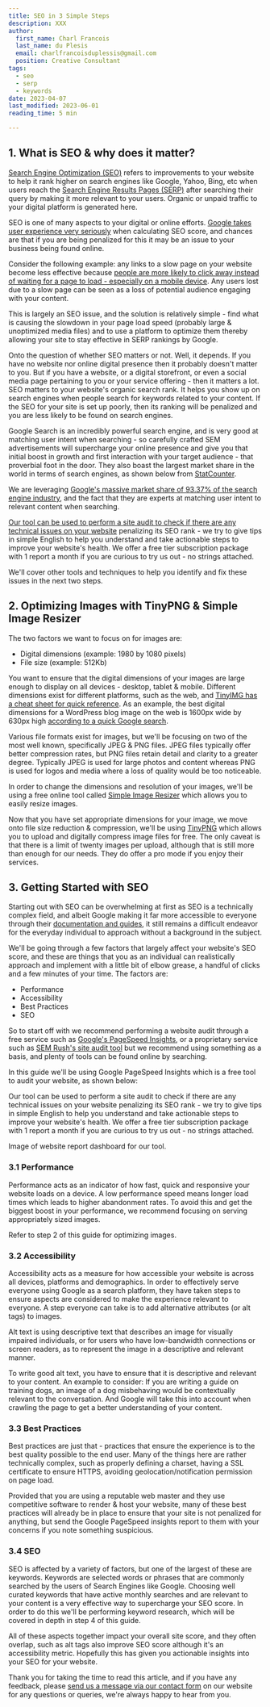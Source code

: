 ```yaml
---
title: SEO in 3 Simple Steps
description: XXX
author:
  first_name: Charl Francois
  last_name: du Plesis
  email: charlfrancoisduplessis@gmail.com
  position: Creative Consultant
tags:
  - seo
  - serp
  - keywords
date: 2023-04-07
last_modified: 2023-06-01
reading_time: 5 min

---
```


## 1. What is SEO & why does it matter?

[Search Engine Optimization (SEO)](https://developers.google.com/search/docs/fundamentals/seo-starter-guide) refers to improvements to your website to help it rank higher on search engines like Google, Yahoo, Bing, etc when users reach the [Search Engine Results Pages (SERP)](https://mailchimp.com/marketing-glossary/serp/) after searching their query by making it more relevant to your users. Organic or unpaid traffic to your digital platform is generated here.

<article-image rel="norefer" target="_blank" link="" path="/images/articles/seo-in-3-simple-steps/google-serp-organic-and-paid-traffic.jpg" description="Image of organic or unpaid traffic examples via Google Search Engine Results Pages (SERP)."></article-image>

SEO is one of many aspects to your digital or online efforts. [Google takes user experience very seriously](https://developers.google.com/search/docs/appearance/page-experience#ranking) when calculating SEO score, and chances are that if you are being penalized for this it may be an issue to your business being found online.

Consider the following example: any links to a slow page on your website become less effective because [people are more likely to click away instead of waiting for a page to load - especially on a mobile device](https://www.google.co.za/search?q=how+many+people+click+away+from+a+site+if+it+takes+too+long+to+load). Any users lost due to a slow page can be seen as a loss of potential audience engaging with your content.


<article-image rel="norefer" target="_blank" link="" path="/images/articles/seo-in-3-simple-steps/google-mobile-abandonment-rates.jpg" description="Image of mobile site abandonment rates."></article-image>

This is largely an SEO issue, and the solution is relatively simple - find what is causing the slowdown in your page load speed (probably large & unoptimized media files) and to use a platform to optimize them thereby allowing your site to stay effective in SERP rankings by Google.

Onto the question of whether SEO matters or not. Well, it depends. If you have no website nor online digital presence then it probably doesn't matter to you. But if you have a website, or a digital storefront, or even a social media page pertaining to you or your service offering - then it matters a lot. SEO matters to your website's organic search rank. It helps you show up on search engines when people search for keywords related to your content. If the SEO for your site is set up poorly, then its ranking will be penalized and you are less likely to be found on search engines.

Google Search is an incredibly powerful search engine, and is very good at matching user intent when searching - so carefully crafted SEM advertisements will supercharge your online presence and give you that initial boost in growth and first interaction with your target audience - that proverbial foot in the door. They also boast the largest market share in the world in terms of search engines, as shown below from [StatCounter](https://gs.statcounter.com/).

<article-image rel="norefer" target="_blank" link="" path="/images/articles/seo-in-3-simple-steps/statcounter-google-search-engine-market-share.jpg" description="Image showing Google's market share as a Search Engine platform."></article-image>

We are leveraging [Google's massive market share of 93.37% of the search engine industry](https://gs.statcounter.com/search-engine-market-share#monthly-202203-202303), and the fact that they are experts at matching user intent to relevant content when searching.

[Our tool can be used to perform a site audit to check if there are any technical issues on your website](https://semmonks.com/pricing) penalizing its SEO rank - we try to give tips in simple English to help you understand and take actionable steps to improve your website's health. We offer a free tier subscription package with 1 report a month if you are curious to try us out - no strings attached.

<article-image rel="norefer" target="_blank" link="" path="/images/articles/seo-in-3-simple-steps/sem-monks-tool-report.jpg" description="Image of SEM Monks tool."></article-image>

We'll cover other tools and techniques to help you identify and fix these issues in the next two steps.


<advert ad_id="8964384864"></advert>

## 2. Optimizing Images with TinyPNG & Simple Image Resizer

The two factors we want to focus on for images are:

-   Digital dimensions (example: 1980 by 1080 pixels)
-   File size (example: 512Kb)

You want to ensure that the digital dimensions of your images are large enough to display on all devices - desktop, tablet & mobile. Different dimensions exist for different platforms, such as the web, and [TinyIMG has a cheat sheet for quick reference](https://tiny-img.com/blog/best-image-size-for-website/#generally-recommended-image-sizes-for-websites). As an example, the best digital dimensions for a WordPress blog image on the web is 1600px wide by 630px high [according to a quick Google search](https://www.google.co.za/search?q=best+image+size+for+wordpress+blog+post).

Various file formats exist for images, but we'll be focusing on two of the most well known, specifically JPEG & PNG files. JPEG files typically offer better compression rates, but PNG files retain detail and clarity to a greater degree. Typically JPEG is used for large photos and content whereas PNG is used for logos and media where a loss of quality would be too noticeable.

In order to change the dimensions and resolution of your images, we'll be using a free online tool called [Simple Image Resizer](https://www.simpleimageresizer.com/) which allows you to easily resize images.

<article-image rel="norefer" target="_blank" link="" path="/images/articles/seo-in-3-simple-steps/simple-image-resizer-tool.jpg" description="Image of Simple Image Resizer for dimension resizing."></article-image>

Now that you have set appropriate dimensions for your image, we move onto file size reduction & compression, we'll be using [TinyPNG](https://tinypng.com/) which allows you to upload and digitally compress image files for free. The only caveat is that there is a limit of twenty images per upload, although that is still more than enough for our needs. They do offer a pro mode if you enjoy their services.

<!-- Image of TinyPNG for WebP, PNG & JPEG compression. -->

## 3. Getting Started with SEO
Starting out with SEO can be overwhelming at first as SEO is a technically complex field, and albeit Google making it far more accessible to everyone through their [documentation and guides](https://developers.google.com/search/docs/fundamentals/seo-starter-guide), it still remains a difficult endeavor for the everyday individual to approach without a background in the subject.

We'll be going through a few factors that largely affect your website's SEO score, and these are things that you as an individual can realistically approach and implement with a little bit of elbow grease, a handful of clicks and a few minutes of your time. The factors are:

-   Performance
-   Accessibility
-   Best Practices
-   SEO

So to start off with we recommend performing a website audit through a free service such as [Google's PageSpeed Insights](https://pagespeed.web.dev/), or a proprietary service such as [SEM Rush's site audit tool](https://www.semrush.com/features/site-audit/) but we recommend using something as a basis, and plenty of tools can be found online by searching.

In this guide we'll be using Google PageSpeed Insights which is a free tool to audit your website, as shown below:

<article-image rel="norefer" target="_blank" link="" path="/images/articles/seo-in-3-simple-steps/google-pagespeed-insights.jpg" description="Image of Google PageSpeed Insights in action."></article-image>

Our tool can be used to perform a site audit to check if there are any technical issues on your website penalizing its SEO rank - we try to give tips in simple English to help you understand and take actionable steps to improve your website's health. We offer a free tier subscription package with 1 report a month if you are curious to try us out - no strings attached.

Image of website report dashboard for our tool.

<advert ad_id="2492994215"></advert>

### 3.1 Performance

Performance acts as an indicator of how fast, quick and responsive your website loads on a device. A low performance speed means longer load times which leads to higher abandonment rates. To avoid this and get the biggest boost in your performance, we recommend focusing on serving appropriately sized images.

<article-image rel="norefer" target="_blank" link="" path="/images/articles/seo-in-3-simple-steps/google-pagespeed-insights-performance.jpg" description="Image of Performance metric in Google PageSpeed insights."></article-image>

Refer to step 2 of this guide for optimizing images.

<advert ad_id="1085894840"></advert>

### 3.2 Accessibility

Accessibility acts as a measure for how accessible your website is across all devices, platforms and demographics. In order to effectively serve everyone using Google as a search platform, they have taken steps to ensure aspects are considered to make the experience relevant to everyone. A step everyone can take is to add alternative attributes (or alt tags) to images.

<article-image rel="norefer" target="_blank" link="" path="/images/articles/seo-in-3-simple-steps/google-pagespeed-insights-accessibility.jpg" description="Image of Accessibility metric in Google PageSpeed insights."></article-image>

Alt text is using descriptive text that describes an image for visually impaired individuals, or for users who have low-bandwidth connections or screen readers, as to represent the image in a descriptive and relevant manner.

<article-image rel="norefer" target="_blank" link="" path="/images/articles/seo-in-3-simple-steps/google-alt-text-best-practices.jpg" description="Image of Google's suggestions of alt text with examples."></article-image>

To write good alt text, you have to ensure that it is descriptive and relevant to your content. An example to consider: If you are writing a guide on training dogs, an image of a dog misbehaving would be contextually relevant to the conversation. And Google will take this into account when crawling the page to get a better understanding of your content.

<advert ad_id="6240667539"></advert>

### 3.3 Best Practices

Best practices are just that - practices that ensure the experience is to the best quality possible to the end user. Many of the things here are rather technically complex, such as properly defining a charset, having a SSL certificate to ensure HTTPS, avoiding geolocation/notification permission on page load.

<article-image rel="norefer" target="_blank" link="" path="/images/articles/seo-in-3-simple-steps/google-pagespeed-insights-best-practices.jpg" description="Image of Best Practices metric in Google PageSpeed insights."></article-image>

Provided that you are using a reputable web master and they use competitive software to render & host your website, many of these best practices will already be in place to ensure that your site is not penalized for anything, but send the Google PageSpeed insights report to them with your concerns if you note something suspicious.

<advert ad_id="8827781356"></advert>

### 3.4 SEO

SEO is affected by a variety of factors, but one of the largest of these are keywords. Keywords are selected words or phrases that are commonly searched by the users of Search Engines like Google. Choosing well curated keywords that have active monthly searches and are relevant to your content is a very effective way to supercharge your SEO score. In order to do this we'll be performing keyword research, which will be covered in depth in step 4 of this guide.

<article-image rel="norefer" target="_blank" link="" path="/images/articles/seo-in-3-simple-steps/google-pagespeed-insights-seo.jpg" description="Image of SEO metric in Google PageSpeed insights."></article-image>

All of these aspects together impact your overall site score, and they often overlap, such as alt tags also improve SEO score although it's an accessibility metric. Hopefully this has given you actionable insights into your SEO for your website.

Thank you for taking the time to read this article, and if you have any feedback, please [send us a message via our contact form](https://semmonks.com/contact) on our website for any questions or queries, we're always happy to hear from you.